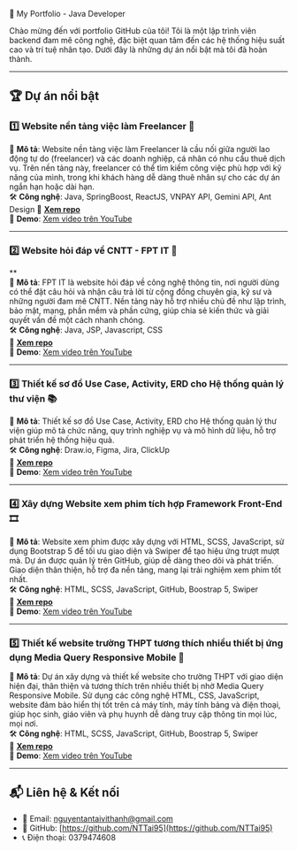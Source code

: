 🚀 My Portfolio - Java Developer  

Chào mừng đến với portfolio GitHub của tôi! Tôi là một lập trình viên backend đam mê công nghệ, đặc biệt quan tâm đến các hệ thống hiệu suất cao và trí tuệ nhân tạo. Dưới đây là những dự án nổi bật mà tôi đã hoàn thành.  

---

## 🏆 **Dự án nổi bật**  

### 1️⃣ **Website nền tảng việc làm Freelancer 💼**  
📌 **Mô tả**: Website nền tảng việc làm Freelancer là cầu nối giữa người lao động tự do (freelancer) và các doanh nghiệp, cá nhân có nhu cầu thuê dịch vụ. Trên nền tảng này, freelancer có thể tìm kiếm công việc phù hợp với kỹ năng của mình, trong khi khách hàng dễ dàng thuê nhân sự cho các dự án ngắn hạn hoặc dài hạn.  
🛠 **Công nghệ**: Java, SpringBoost, ReactJS, VNPAY API, Gemini API, Ant Design
🔗 **[Xem repo](https://github.com/NTTai95/portfolio/tree/Website-Freelancer)**  
🎥 **Demo**: [Xem video trên YouTube](https://youtu.be/aq5XNjXbj0s)  

---

### 2️⃣ **Website hỏi đáp về CNTT - FPT IT 📖**
**  
📌 **Mô tả**: FPT IT là website hỏi đáp về công nghệ thông tin, nơi người dùng có thể đặt câu hỏi và nhận câu trả lời từ cộng đồng chuyên gia, kỹ sư và những người đam mê CNTT. Nền tảng này hỗ trợ nhiều chủ đề như lập trình, bảo mật, mạng, phần mềm và phần cứng, giúp chia sẻ kiến thức và giải quyết vấn đề một cách nhanh chóng.  
🛠 **Công nghệ**: Java, JSP, Javascript, CSS  
🔗 **[Xem repo](https://github.com/NTTai95/portfolio/tree/FPT-IT)**  
🎥 **Demo**: [Xem video trên YouTube](https://youtu.be/1Lyc-CughZc)  

---

### 3️⃣ **Thiết kế sơ đồ Use Case, Activity, ERD cho Hệ thống quản lý thư viện 📚**  
📌 **Mô tả**: Thiết kế sơ đồ Use Case, Activity, ERD cho Hệ thống quản lý thư viện giúp mô tả chức năng, quy trình nghiệp vụ và mô hình dữ liệu, hỗ trợ phát triển hệ thống hiệu quả.  
🛠 **Công nghệ**: Draw.io, Figma, Jira, ClickUp  
🔗 **[Xem repo](https://github.com/NTTai95/portfolio/tree/Library-Management-System)**  
🎥 **Demo**: [Xem video trên YouTube](https://youtu.be/DVt-AaA_sTI) 

---

### 4️⃣ **Xây dựng Website xem phim tích hợp Framework Front-End 🎞️**  
📌 **Mô tả**: Website xem phim được xây dựng với HTML, SCSS, JavaScript, sử dụng Bootstrap 5 để tối ưu giao diện và Swiper để tạo hiệu ứng trượt mượt mà. Dự án được quản lý trên GitHub, giúp dễ dàng theo dõi và phát triển. Giao diện thân thiện, hỗ trợ đa nền tảng, mang lại trải nghiệm xem phim tốt nhất.  
🛠 **Công nghệ**: HTML, SCSS, JavaScript, GitHub, Boostrap 5, Swiper  
🔗 **[Xem repo](https://github.com/NTTai95/portfolio/tree/DAX-Movie-Website)**  
🎥 **Demo**: [Xem video trên YouTube](https://youtu.be/kZNC9iPoyG0) 

---

### 5️⃣ **Thiết kế website trường THPT tương thích nhiều thiết bị ứng dụng Media Query Responsive Mobile 🏫**  
📌 **Mô tả**: Dự án xây dựng và thiết kế website cho trường THPT với giao diện hiện đại, thân thiện và tương thích trên nhiều thiết bị nhờ Media Query Responsive Mobile. Sử dụng các công nghệ HTML, CSS, JavaScript, website đảm bảo hiển thị tốt trên cả máy tính, máy tính bảng và điện thoại, giúp học sinh, giáo viên và phụ huynh dễ dàng truy cập thông tin mọi lúc, mọi nơi.  
🛠 **Công nghệ**: HTML, SCSS, JavaScript, GitHub, Boostrap 5, Swiper  
🔗 **[Xem repo](https://github.com/NTTai95/portfolio/tree/Website-THPT)**  
🎥 **Demo**: [Xem video trên YouTube](https://youtu.be/dRNs1ph3f6Y) 

---

## 📬 **Liên hệ & Kết nối**  

- 📧 Email: [nguyentantaivithanh@gmail.com](nguyentantaivithanh@gmail.com)  
- 🔗 GitHub: [https://github.com/NTTai95](https://github.com/NTTai95)  
- 📞 Điện thoại: 0379474608 

